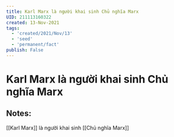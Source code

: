 ```yaml
---
title: Karl Marx là người khai sinh Chủ nghĩa Marx
UID: 211113160322
created: 13-Nov-2021
tags:
  - 'created/2021/Nov/13'
  - 'seed'
  - 'permanent/fact'
publish: False
---
```

# Karl Marx là người khai sinh Chủ nghĩa Marx

## Notes:
[[Karl Marx]] là người khai sinh [[Chủ nghĩa Marx]]



